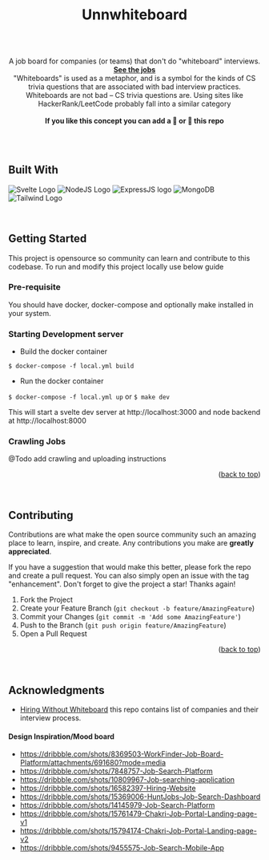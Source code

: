 <div id="top"></div>

<div align="center">
  <h1 align="center">Unnwhiteboard</h1>
  <br />
  <br />
  <p align="center">
    A job board for companies (or teams) that don't do "whiteboard" interviews.
    <br />
    <a href="https://unnwhiteboard.com"><strong>See the jobs</strong></a>
    <br />
    "Whiteboards" is used as a metaphor, and is a symbol for the kinds of CS trivia questions that are associated with bad interview practices. Whiteboards are not bad – CS trivia questions are. Using sites like HackerRank/LeetCode probably fall into a similar category
    <br />
    <br />
    <b>
      If you like this concept you can add a 🌟 or 👀 this repo
    </b>
  </p>
  <br />
  <br />


</div>



## Built With
![Svelte Logo](https://img.shields.io/badge/Svelte-4A4A55?style=for-the-badge&logo=svelte&logoColor=FF3E00) ![NodeJS Logo](https://img.shields.io/badge/Node.js-339933?style=for-the-badge&logo=nodedotjs&logoColor=white) ![ExpressJS logo](https://img.shields.io/badge/Express.js-000000?style=for-the-badge&logo=express&logoColor=white) ![MongoDB](https://img.shields.io/badge/MongoDB-white?style=for-the-badge&logo=mongodb&logoColor=4EA94B) ![Tailwind Logo](https://img.shields.io/badge/Tailwind_CSS-38B2AC?style=for-the-badge&logo=tailwind-css&logoColor=white)
 
 <br />
   
 ## Getting Started
 This project is opensource so community can learn and contribute to this codebase. To run and modify this project locally use below guide
 
 ### Pre-requisite
 You should have docker, docker-compose and optionally make installed in your system.
 
 ### Starting Development server
 * Build the docker container
  
 `$ docker-compose -f local.yml build`
 
 
 * Run the docker container
 
 `$ docker-compose -f local.yml up`
 or 
 `$ make dev`
 
 This will start a svelte dev server at http://localhost:3000 and node backend at http://localhost:8000

### Crawling Jobs
@Todo add crawling and uploading instructions


<p align="right">(<a href="#top">back to top</a>)</p>
<br />

## Contributing

Contributions are what make the open source community such an amazing place to learn, inspire, and create. Any contributions you make are **greatly appreciated**.

If you have a suggestion that would make this better, please fork the repo and create a pull request. You can also simply open an issue with the tag "enhancement".
Don't forget to give the project a star! Thanks again!

1. Fork the Project
2. Create your Feature Branch (`git checkout -b feature/AmazingFeature`)
3. Commit your Changes (`git commit -m 'Add some AmazingFeature'`)
4. Push to the Branch (`git push origin feature/AmazingFeature`)
5. Open a Pull Request

<p align="right">(<a href="#top">back to top</a>)</p>


<br />

## Acknowledgments
* [Hiring Without Whiteboard](https://github.com/poteto/hiring-without-whiteboards) this repo contains list of companies and their interview process.

#### Design Inspiration/Mood board
- https://dribbble.com/shots/8369503-WorkFinder-Job-Board-Platform/attachments/691680?mode=media
- https://dribbble.com/shots/7848757-Job-Search-Platform
- https://dribbble.com/shots/10809967-Job-searching-application
- https://dribbble.com/shots/16582397-Hiring-Website
- https://dribbble.com/shots/15369006-HuntJobs-Job-Search-Dashboard
- https://dribbble.com/shots/14145979-Job-Search-Platform
- https://dribbble.com/shots/15761479-Chakri-Job-Portal-Landing-page-v1
- https://dribbble.com/shots/15794174-Chakri-Job-Portal-Landing-page-v2
- https://dribbble.com/shots/9455575-Job-Search-Mobile-App
